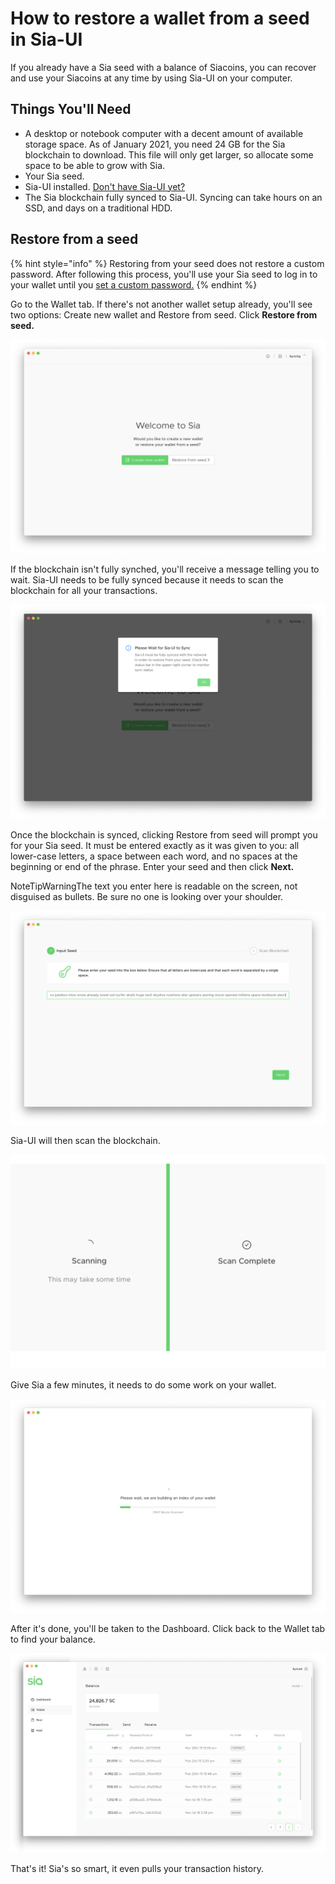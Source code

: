 # How to restore a wallet from a seed in Sia-UI

If you already have a Sia seed with a balance of Siacoins, you can recover and use your Siacoins at any time by using Sia-UI on your computer.

## Things You'll Need

* A desktop or notebook computer with a decent amount of available storage space. As of January 2021, you need 24 GB for the Sia blockchain to download. This file will only get larger, so allocate some space to be able to grow with Sia.
* Your Sia seed.
* Sia-UI installed. [Don't have Sia-UI yet?](http://sia.tech/get-started)
* The Sia blockchain fully synced to Sia-UI. Syncing can take hours on an SSD, and days on a traditional HDD.

## Restore from a seed

{% hint style="info" %}
Restoring from your seed does not restore a custom password. After following this process, you'll use your Sia seed to log in to your wallet until you [set a custom password.](../how-do-i-change-my-sia-wallet-password.md)
{% endhint %}

Go to the Wallet tab. If there's not another wallet setup already, you'll see two options: Create new wallet and Restore from seed. Click **Restore from seed.**

![](../../.gitbook/assets/restore-1%20%282%29%20%282%29%20%281%29.png)

If the blockchain isn't fully synched, you'll receive a message telling you to wait. Sia-UI needs to be fully synced because it needs to scan the blockchain for all your transactions.

![](../../.gitbook/assets/restore-2.png)

Once the blockchain is synced, clicking Restore from seed will prompt you for your Sia seed. It must be entered exactly as it was given to you: all lower-case letters, a space between each word, and no spaces at the beginning or end of the phrase. Enter your seed and then click **Next.**

NoteTipWarningThe text you enter here is readable on the screen, not disguised as bullets. Be sure no one is looking over your shoulder.

![](../../.gitbook/assets/restore-3.png)

Sia-UI will then scan the blockchain.

![](../../.gitbook/assets/restore-4.png)

Give Sia a few minutes, it needs to do some work on your wallet.

![](../../.gitbook/assets/restore-5.png)

After it's done, you'll be taken to the Dashboard. Click back to the Wallet tab to find your balance.

![](../../.gitbook/assets/send-1.png)

That's it! Sia's so smart, it even pulls your transaction history.

